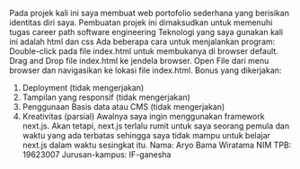 Pada projek kali ini saya membuat web portofolio sederhana yang berisikan identitas diri saya. Pembuatan projek ini dimaksudkan untuk memenuhi tugas career path software engineering
Teknologi yang saya gunakan kali ini adalah html dan css
Ada beberapa cara untuk menjalankan program:
Double-click pada file index.html untuk membukanya di browser default.
Drag and Drop file index.html ke jendela browser.
Open File dari menu browser dan navigasikan ke lokasi file index.html.
Bonus yang dikerjakan:
1. Deployment (tidak mengerjakan)
2. Tampilan yang responsif (tidak mengerjakan)
3. Penggunaan Basis data atau CMS (tidak mengerjakan)
4. Kreativitas (parsial)
Awalnya saya ingin menggunakan framework next.js. Akan tetapi, next.js terlalu rumit untuk saya seorang pemula dan waktu yang ada terbatas sehingga saya tidak mampu untuk belajar next.js dalam waktu sesingkat itu.
Nama: Aryo Bama Wiratama
NIM TPB: 19623007
Jurusan-kampus: IF-ganesha
